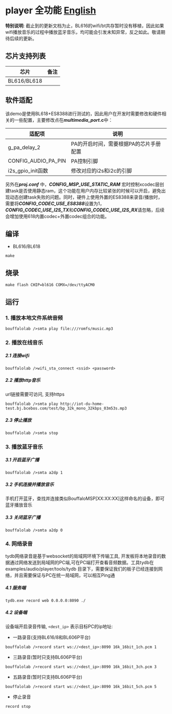 # player 全功能 [English](README.md)

**特别说明**: 截止到的更新文档为止，BL616的wifi/bt共存暂时没有移植，因此如果wifi播放音乐的过程中播放蓝牙音乐，均可能会引发未知异常，反之如此。敬请期待后续的更新。

## 芯片支持列表

|      芯片        | 备注    |
|:----------------:|:------:|
|BL616/BL618       |        |

## 软件适配

该demo是使用BL618+ES8388进行测试的，因此用户在开发时需要修改和硬件相关的一些配置，主要修改点在***multimedia_port*.c**中：

| 适配项              | 说明                                   |
| ------------------- | -------------------------------------- |
| g_pa_delay_2        | PA的开启时间，需要根据PA的芯片手册配置 |
| CONFIG_AUDIO_PA_PIN | PA控制引脚                             |
| i2s_gpio_init函数   | 修改对应的i2s和i2c的引脚               |

另外在***proj.conf*** 中，***CONFIG_MSP_USE_STATIC_RAM*** 宏时控制xcodec层创建task是否使用静态ram，这个功能在用户内存比较紧张的时候可以开启，避免出现动态创建task失败的问题。同时，硬件上使用外置的ES8388来录音/播放时，需要将***CONFIG_CODEC_USE_ES8388***设置为1，***CONFIG_CODEC_USE_I2S_TX***和***CONFIG_CODEC_USE_I2S_RX***请忽略，后续会增加使用618内置codec+外置codec组合的功能。

## 编译

- BL616/BL618

```
make
```

## 烧录

```
make flash CHIP=bl616 COMX=/dev/ttyACM0
```

## 运行

### 1. 播放本地文件系统音频

```
bouffalolab />smta play file:///romfs/music.mp3
```

### 2. 播放在线音乐

##### 2.1 连接wifi

```
bouffalolab />wifi_sta_connect <ssid> <password>
```

##### 2.2 播放http音乐

url链接需要可访问, 支持https

```
bouffalolab />smta play http://iot-du-home-test.bj.bcebos.com/test/bp_32k_mono_32kbps_03m53s.mp3
```

##### 2.3 停止播放

```
bouffalolab />smta stop
```
### 3. 播放蓝牙音乐

##### 3.1 开启蓝牙广播

```
bouffalolab />smta a2dp 1
```

##### 3.2 手机连接并播放音乐
手机打开蓝牙，查找并连接类似BouffaloMSP[XX:XX:XX]这样命名的设备，即可蓝牙播放音乐

##### 3.3 关闭蓝牙广播

```
bouffalolab />smta a2dp 0
```

### 4. 网络录音

tydb网络录音是基于websocket的局域网环境下传输工具, 开发板将本地录音的数据通过网络发送到局域网的PC端,可在PC端打开查看音频数据。工具tydb在examples/audio/player/tools/tydb 目录下，需要保证我们的板子已经连接到网络，并且需要保证与PC在统一局域网，可以相互Ping通

##### 4.1 服务端

```
tydb.exe record web 0.0.0.0:8090 ./
```

##### 4.2 设备端

设备端开启录音传输, `<dest_ip>` 表示目标PC的ip地址:

* 一路录音(支持BL616/8和BL606P平台)

```
bouffalolab />record start ws://<dest_ip>:8090 16k_16bit_1ch.pcm 1
```

* 三路录音(暂时只支持BL606P平台)

```
bouffalolab />record start ws://<dest_ip>:8090 16k_16bit_3ch.pcm 3
```

* 五路录音(暂时只支持BL606P平台)

```
bouffalolab />record start ws://<dest_ip>:8090 16k_16bit_5ch.pcm 5
```

* 停止录音

```
record stop
```
